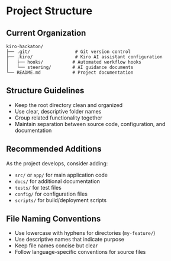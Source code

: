 # Project Structure

## Current Organization
```
kiro-hackaton/
├── .git/                 # Git version control
├── .kiro/                # Kiro AI assistant configuration
│   ├── hooks/           # Automated workflow hooks
│   └── steering/        # AI guidance documents
└── README.md            # Project documentation
```

## Structure Guidelines
- Keep the root directory clean and organized
- Use clear, descriptive folder names
- Group related functionality together
- Maintain separation between source code, configuration, and documentation

## Recommended Additions
As the project develops, consider adding:
- `src/` or `app/` for main application code
- `docs/` for additional documentation
- `tests/` for test files
- `config/` for configuration files
- `scripts/` for build/deployment scripts

## File Naming Conventions
- Use lowercase with hyphens for directories (`my-feature/`)
- Use descriptive names that indicate purpose
- Keep file names concise but clear
- Follow language-specific conventions for source files
